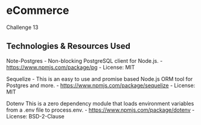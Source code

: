# eCommerce
Challenge 13

## Technologies & Resources Used






Note-Postgres - 
    Non-blocking PostgreSQL client for Node.js.
    - https://www.npmjs.com/package/pg
    - License: MIT

Sequelize  - 
    This is an easy to use and promise based Node.js ORM tool for Postgres and more.
    - https://www.npmjs.com/package/sequelize
    - License: MIT

Dotenv
    This is a zero dependency module that loads environment variables from a .env file to process.env.
    - https://www.npmjs.com/package/dotenv
    - License: BSD-2-Clause